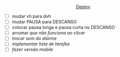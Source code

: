 <div align="center">
  <a href="https://wangeloow.github.io/Pomodoro/">Deploy</a>
</div>

- [ ] mudar vh para dvh
- [ ] mudar PAUSA para DESCANSO
- [ ] colocar pausa longa e pausa curta no DESCANSO
- [ ] arrumar <i> que não funciona ao clicar
- [ ] trocar som do alarme
- [ ] implementar lista de tarefas
- [ ] fazer versão mobile
